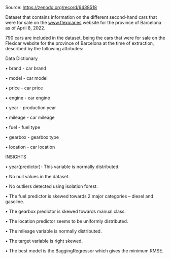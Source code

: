 Source: https://zenodo.org/record/6438518

Dataset that contains information on the different second-hand cars that were for sale on the www.flexicar.es website for the province of Barcelona as of April 8, 2022.

790 cars are included in the dataset, being the cars that were for sale on the Flexicar website for the province of Barcelona at the time of extraction, described by the following attributes:


Data Dictionary

•	brand - car brand

•	model - car model

•	price - car price

•	engine - car engine

•	year - production year

•	mileage - car mileage

•	fuel - fuel type

•	gearbox - gearbox type

•	location - car location



INSIGHTS

•	year(predictor)- This variable is normally distributed.

•	No null values in the dataset.

•	No outliers detected using isolation forest.

•	The fuel predictor is skewed towards 2 major categories – diesel and gasoline.

•	The gearbox predictor is skewed towards manual class.

•	The location predictor seems to be uniformly distributed.

•	The mileage variable is normally distributed.

•	The target variable is right skewed.

•	The best model is the BaggingRegressor which gives the minimum RMSE.

